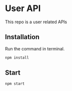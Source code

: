 # User API

This repo is a user related APIs

## Installation

Run the command in terminal.

```bash
npm install
```

## Start

```bash
npm start
```